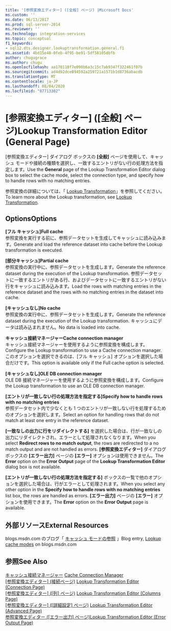 ```yaml
---
title: '[参照変換エディター] ([全般] ページ) |Microsoft Docs'
ms.custom: ''
ms.date: 06/13/2017
ms.prod: sql-server-2014
ms.reviewer: ''
ms.technology: integration-services
ms.topic: conceptual
f1_keywords:
- sql12.dts.designer.lookuptransformation.general.f1
ms.assetid: 4bd15e48-0feb-4f95-be91-5df58105dbfb
author: chugugrace
ms.author: chugu
ms.openlocfilehash: aa178118f7e090b6a3c15c7ab9347f322461f07b
ms.sourcegitcommit: ad4d92dce894592a259721a1571b1d8736abacdb
ms.translationtype: MT
ms.contentlocale: ja-JP
ms.lasthandoff: 08/04/2020
ms.locfileid: "87713302"
---
```

# <a name="lookup-transformation-editor-general-page"></a><span data-ttu-id="f3b4a-102">[参照変換エディター] ([全般] ページ)</span><span class="sxs-lookup"><span data-stu-id="f3b4a-102">Lookup Transformation Editor (General Page)</span></span>
  <span data-ttu-id="f3b4a-103">[参照変換エディター] ダイアログ ボックスの **[全般]** ページを使用して、キャッシュ モードや接続の種類を選択し、一致するエントリがない行の処理方法を指定します。</span><span class="sxs-lookup"><span data-stu-id="f3b4a-103">Use the **General** page of the Lookup Transformation Editor dialog box to select the cache mode, select the connection type, and specify how to handle rows with no matching entries.</span></span>  
  
 <span data-ttu-id="f3b4a-104">参照変換の詳細については、「 [Lookup Transformation](data-flow/transformations/lookup-transformation.md)」を参照してください。</span><span class="sxs-lookup"><span data-stu-id="f3b4a-104">To learn more about the Lookup transformation, see [Lookup Transformation](data-flow/transformations/lookup-transformation.md).</span></span>  
  
## <a name="options"></a><span data-ttu-id="f3b4a-105">Options</span><span class="sxs-lookup"><span data-stu-id="f3b4a-105">Options</span></span>  
 <span data-ttu-id="f3b4a-106">**[フル キャッシュ]**</span><span class="sxs-lookup"><span data-stu-id="f3b4a-106">**Full cache**</span></span>  
 <span data-ttu-id="f3b4a-107">参照変換を実行する前に、参照データセットを生成してキャッシュに読み込みます。</span><span class="sxs-lookup"><span data-stu-id="f3b4a-107">Generate and load the reference dataset into cache before the Lookup transformation is executed.</span></span>  
  
 <span data-ttu-id="f3b4a-108">**[部分キャッシュ]**</span><span class="sxs-lookup"><span data-stu-id="f3b4a-108">**Partial cache**</span></span>  
 <span data-ttu-id="f3b4a-109">参照変換の実行中に、参照データセットを生成します。</span><span class="sxs-lookup"><span data-stu-id="f3b4a-109">Generate the reference dataset during the execution of the Lookup transformation.</span></span> <span data-ttu-id="f3b4a-110">参照データセットに一致するエントリがある行、およびデータセットに一致するエントリがない行をキャッシュに読み込みます。</span><span class="sxs-lookup"><span data-stu-id="f3b4a-110">Load the rows with matching entries in the reference dataset and the rows with no matching entries in the dataset into cache.</span></span>  
  
 <span data-ttu-id="f3b4a-111">**[キャッシュなし]**</span><span class="sxs-lookup"><span data-stu-id="f3b4a-111">**No cache**</span></span>  
 <span data-ttu-id="f3b4a-112">参照変換の実行中に、参照データセットを生成します。</span><span class="sxs-lookup"><span data-stu-id="f3b4a-112">Generate the reference dataset during the execution of the Lookup transformation.</span></span> <span data-ttu-id="f3b4a-113">キャッシュにデータは読み込まれません。</span><span class="sxs-lookup"><span data-stu-id="f3b4a-113">No data is loaded into cache.</span></span>  
  
 <span data-ttu-id="f3b4a-114">**キャッシュ接続マネージャー**</span><span class="sxs-lookup"><span data-stu-id="f3b4a-114">**Cache connection manager**</span></span>  
 <span data-ttu-id="f3b4a-115">キャッシュ接続マネージャーを使用するように参照変換を構成します。</span><span class="sxs-lookup"><span data-stu-id="f3b4a-115">Configure the Lookup transformation to use a Cache connection manager.</span></span> <span data-ttu-id="f3b4a-116">このオプションを選択できるのは、[フル キャッシュ] オプションを選択した場合だけです。</span><span class="sxs-lookup"><span data-stu-id="f3b4a-116">This option is available only if the Full cache option is selected.</span></span>  
  
 <span data-ttu-id="f3b4a-117">**[キャッシュなし]**</span><span class="sxs-lookup"><span data-stu-id="f3b4a-117">**OLE DB connection manager**</span></span>  
 <span data-ttu-id="f3b4a-118">OLE DB 接続マネージャーを使用するように参照変換を構成します。</span><span class="sxs-lookup"><span data-stu-id="f3b4a-118">Configure the Lookup transformation to use an OLE DB connection manager.</span></span>  
  
 <span data-ttu-id="f3b4a-119">**[エントリが一致しない行の処理方法を指定する]**</span><span class="sxs-lookup"><span data-stu-id="f3b4a-119">**Specify how to handle rows with no matching entries**</span></span>  
 <span data-ttu-id="f3b4a-120">参照データセット内で少なくとも 1 つのエントリが一致しない行を処理するためのオプションを選択します。</span><span class="sxs-lookup"><span data-stu-id="f3b4a-120">Select an option for handling rows that do not match at least one entry in the reference dataset.</span></span>  
  
 <span data-ttu-id="f3b4a-121">**[一致なしの出力に行をリダイレクトする]** を選択した場合は、行が一致なしの出力にリダイレクトされ、エラーとして処理されなくなります。</span><span class="sxs-lookup"><span data-stu-id="f3b4a-121">When you select **Redirect rows to no match output**, the rows are redirected to a no match output and are not handled as errors.</span></span> <span data-ttu-id="f3b4a-122">**[参照変換エディター]** ダイアログ ボックスの **[エラー出力]** ページの **[エラー]** オプションは使用できません。</span><span class="sxs-lookup"><span data-stu-id="f3b4a-122">The **Error** option on the **Error Output** page of the **Lookup Transformation Editor** dialog box is not available.</span></span>  
  
 <span data-ttu-id="f3b4a-123">**[エントリが一致しない行の処理方法を指定する]** ボックスの一覧で他のオプションを選択した場合は、行がエラーとして処理されます。</span><span class="sxs-lookup"><span data-stu-id="f3b4a-123">When you select any other option in the **Specify how to handle rows with no matching entries** list box, the rows are handled as errors.</span></span> <span data-ttu-id="f3b4a-124">**[エラー出力]** ページの **[エラー]** オプションを使用できます。</span><span class="sxs-lookup"><span data-stu-id="f3b4a-124">The **Error** option on the **Error Output** page is available.</span></span>  
  
## <a name="external-resources"></a><span data-ttu-id="f3b4a-125">外部リソース</span><span class="sxs-lookup"><span data-stu-id="f3b4a-125">External Resources</span></span>  
 <span data-ttu-id="f3b4a-126">blogs.msdn.com のブログ「 [キャッシュ モードの参照](https://go.microsoft.com/fwlink/?LinkId=219518) 」</span><span class="sxs-lookup"><span data-stu-id="f3b4a-126">Blog entry, [Lookup cache modes](https://go.microsoft.com/fwlink/?LinkId=219518) on blogs.msdn.com</span></span>  
  
## <a name="see-also"></a><span data-ttu-id="f3b4a-127">参照</span><span class="sxs-lookup"><span data-stu-id="f3b4a-127">See Also</span></span>  
 <span data-ttu-id="f3b4a-128">[キャッシュ接続マネージャー](connection-manager/cache-connection-manager.md) </span><span class="sxs-lookup"><span data-stu-id="f3b4a-128">[Cache Connection Manager](connection-manager/cache-connection-manager.md) </span></span>  
 <span data-ttu-id="f3b4a-129">[[参照変換エディター] &#40;接続ページ&#41;](../../2014/integration-services/lookup-transformation-editor-connection-page.md) </span><span class="sxs-lookup"><span data-stu-id="f3b4a-129">[Lookup Transformation Editor &#40;Connection Page&#41;](../../2014/integration-services/lookup-transformation-editor-connection-page.md) </span></span>  
 <span data-ttu-id="f3b4a-130">[[参照変換エディター] &#40;[列] ページ&#41;](../../2014/integration-services/lookup-transformation-editor-columns-page.md) </span><span class="sxs-lookup"><span data-stu-id="f3b4a-130">[Lookup Transformation Editor &#40;Columns Page&#41;](../../2014/integration-services/lookup-transformation-editor-columns-page.md) </span></span>  
 <span data-ttu-id="f3b4a-131">[[参照変換エディター] &#40;[詳細設定] ページ&#41;](../../2014/integration-services/lookup-transformation-editor-advanced-page.md) </span><span class="sxs-lookup"><span data-stu-id="f3b4a-131">[Lookup Transformation Editor &#40;Advanced Page&#41;](../../2014/integration-services/lookup-transformation-editor-advanced-page.md) </span></span>  
 <span data-ttu-id="f3b4a-132">[参照変換エディター ([エラー出力] ページ)](../../2014/integration-services/lookup-transformation-editor-error-output-page.md)</span><span class="sxs-lookup"><span data-stu-id="f3b4a-132">[Lookup Transformation Editor &#40;Error Output Page&#41;](../../2014/integration-services/lookup-transformation-editor-error-output-page.md)</span></span>  
  
  
